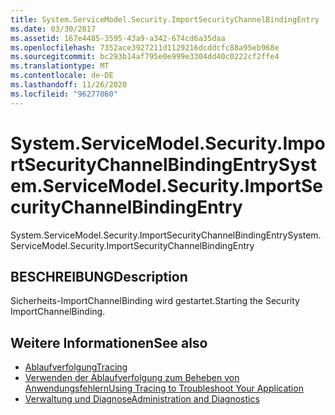 ```yaml
---
title: System.ServiceModel.Security.ImportSecurityChannelBindingEntry
ms.date: 03/30/2017
ms.assetid: 167e4485-3595-43a9-a342-674cd6a35daa
ms.openlocfilehash: 7352ace3927211d1129216dcddcfc88a95eb968e
ms.sourcegitcommit: bc293b14af795e0e999e3304dd40c0222cf2ffe4
ms.translationtype: MT
ms.contentlocale: de-DE
ms.lasthandoff: 11/26/2020
ms.locfileid: "96277060"
---
```

# <a name="systemservicemodelsecurityimportsecuritychannelbindingentry"></a><span data-ttu-id="436b0-102">System.ServiceModel.Security.ImportSecurityChannelBindingEntry</span><span class="sxs-lookup"><span data-stu-id="436b0-102">System.ServiceModel.Security.ImportSecurityChannelBindingEntry</span></span>

<span data-ttu-id="436b0-103">System.ServiceModel.Security.ImportSecurityChannelBindingEntry</span><span class="sxs-lookup"><span data-stu-id="436b0-103">System.ServiceModel.Security.ImportSecurityChannelBindingEntry</span></span>  
  
## <a name="description"></a><span data-ttu-id="436b0-104">BESCHREIBUNG</span><span class="sxs-lookup"><span data-stu-id="436b0-104">Description</span></span>  

 <span data-ttu-id="436b0-105">Sicherheits-ImportChannelBinding wird gestartet.</span><span class="sxs-lookup"><span data-stu-id="436b0-105">Starting the Security ImportChannelBinding.</span></span>  
  
## <a name="see-also"></a><span data-ttu-id="436b0-106">Weitere Informationen</span><span class="sxs-lookup"><span data-stu-id="436b0-106">See also</span></span>

- [<span data-ttu-id="436b0-107">Ablaufverfolgung</span><span class="sxs-lookup"><span data-stu-id="436b0-107">Tracing</span></span>](index.md)
- [<span data-ttu-id="436b0-108">Verwenden der Ablaufverfolgung zum Beheben von Anwendungsfehlern</span><span class="sxs-lookup"><span data-stu-id="436b0-108">Using Tracing to Troubleshoot Your Application</span></span>](using-tracing-to-troubleshoot-your-application.md)
- [<span data-ttu-id="436b0-109">Verwaltung und Diagnose</span><span class="sxs-lookup"><span data-stu-id="436b0-109">Administration and Diagnostics</span></span>](../index.md)
